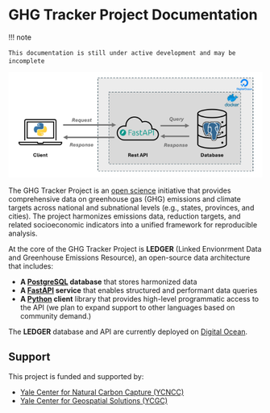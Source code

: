# GHG Tracker Project Documentation

!!! note

    This documentation is still under active development and may be incomplete

![ledger architecture schematic](assets/ledger-architecture-schematic.png)

The GHG Tracker Project is an [open science](https://www.unesco.org/en/open-science/about?hub=686) initiative that provides comprehensive data on greenhouse gas (GHG) emissions and climate targets across national and subnational levels (e.g., states, provinces, and cities). The project harmonizes emissions data, reduction targets, and related socioeconomic indicators into a unified framework for reproducible analysis.

At the core of the GHG Tracker Project is **LEDGER** (Linked Envionrment Data and Greenhouse Emissions Resource), an open-source data architecture that includes:

- **A [PostgreSQL](https://www.postgresql.org/) database** that stores harmonized data
- **A [FastAPI](https://fastapi.tiangolo.com/) service** that enables structured and performant data queries
- **A [Python](https://www.python.org/) client** library that provides high-level programmatic access to the API (we plan to expand support to other languages based on community demand.)

The **LEDGER** database and API are currently deployed on [Digital Ocean](https://www.digitalocean.com/).

## Support

This project is funded and supported by:

- [Yale Center for Natural Carbon Capture (YCNCC)](https://naturalcarboncapture.yale.edu/)
- [Yale Center for Geospatial Solutions (YCGC)](https://geospatial.yale.edu/)
